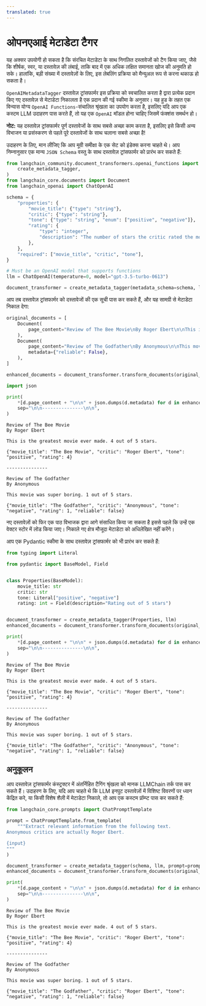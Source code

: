 ```yaml
---
translated: true
---
```


# ओपनएआई मेटाडेटा टैगर

यह अक्सर उपयोगी हो सकता है कि संरचित मेटाडेटा के साथ निगलित दस्तावेजों को टैग किया जाए, जैसे कि शीर्षक, स्वर, या दस्तावेज़ की लंबाई, ताकि बाद में एक अधिक लक्षित समानता खोज की अनुमति हो सके। हालांकि, बड़ी संख्या में दस्तावेज़ों के लिए, इस लेबलिंग प्रक्रिया को मैन्युअल रूप से करना थकाऊ हो सकता है।

`OpenAIMetadataTagger` दस्तावेज़ ट्रांसफार्मर इस प्रक्रिया को स्वचालित करता है द्वारा प्रत्येक प्रदान किए गए दस्तावेज़ से मेटाडेटा निकालता है एक प्रदान की गई स्कीमा के अनुसार। यह हुड के तहत एक विन्यास योग्य `OpenAI Functions`-संचालित श्रृंखला का उपयोग करता है, इसलिए यदि आप एक कस्टम LLM उदाहरण पास करते हैं, तो यह एक `OpenAI` मॉडल होना चाहिए जिसमें फंक्शंस समर्थन हो।

**नोट:** यह दस्तावेज़ ट्रांसफार्मर पूर्ण दस्तावेजों के साथ सबसे अच्छा काम करता है, इसलिए इसे किसी अन्य विभाजन या प्रसंस्करण से पहले पूरे दस्तावेजों के साथ चलाना सबसे अच्छा है!

उदाहरण के लिए, मान लीजिए कि आप मूवी समीक्षा के एक सेट को इंडेक्स करना चाहते थे। आप निम्नानुसार एक मान्य `JSON Schema` वस्तु के साथ दस्तावेज़ ट्रांसफार्मर को प्रारंभ कर सकते हैं:

```python
from langchain_community.document_transformers.openai_functions import (
    create_metadata_tagger,
)
from langchain_core.documents import Document
from langchain_openai import ChatOpenAI
```

```python
schema = {
    "properties": {
        "movie_title": {"type": "string"},
        "critic": {"type": "string"},
        "tone": {"type": "string", "enum": ["positive", "negative"]},
        "rating": {
            "type": "integer",
            "description": "The number of stars the critic rated the movie",
        },
    },
    "required": ["movie_title", "critic", "tone"],
}

# Must be an OpenAI model that supports functions
llm = ChatOpenAI(temperature=0, model="gpt-3.5-turbo-0613")

document_transformer = create_metadata_tagger(metadata_schema=schema, llm=llm)
```

आप तब दस्तावेज़ ट्रांसफार्मर को दस्तावेजों की एक सूची पास कर सकते हैं, और यह सामग्री से मेटाडेटा निकाल देगा:

```python
original_documents = [
    Document(
        page_content="Review of The Bee Movie\nBy Roger Ebert\n\nThis is the greatest movie ever made. 4 out of 5 stars."
    ),
    Document(
        page_content="Review of The Godfather\nBy Anonymous\n\nThis movie was super boring. 1 out of 5 stars.",
        metadata={"reliable": False},
    ),
]

enhanced_documents = document_transformer.transform_documents(original_documents)
```

```python
import json

print(
    *[d.page_content + "\n\n" + json.dumps(d.metadata) for d in enhanced_documents],
    sep="\n\n---------------\n\n",
)
```

```output
Review of The Bee Movie
By Roger Ebert

This is the greatest movie ever made. 4 out of 5 stars.

{"movie_title": "The Bee Movie", "critic": "Roger Ebert", "tone": "positive", "rating": 4}

---------------

Review of The Godfather
By Anonymous

This movie was super boring. 1 out of 5 stars.

{"movie_title": "The Godfather", "critic": "Anonymous", "tone": "negative", "rating": 1, "reliable": false}
```

नए दस्तावेज़ों को फिर एक पाठ विभाजक द्वारा आगे संसाधित किया जा सकता है इससे पहले कि उन्हें एक वेक्टर स्टोर में लोड किया जाए। निकाले गए क्षेत्र मौजूदा मेटाडेटा को अधिलेखित नहीं करेंगे।

आप एक Pydantic स्कीमा के साथ दस्तावेज़ ट्रांसफार्मर को भी प्रारंभ कर सकते हैं:

```python
from typing import Literal

from pydantic import BaseModel, Field


class Properties(BaseModel):
    movie_title: str
    critic: str
    tone: Literal["positive", "negative"]
    rating: int = Field(description="Rating out of 5 stars")


document_transformer = create_metadata_tagger(Properties, llm)
enhanced_documents = document_transformer.transform_documents(original_documents)

print(
    *[d.page_content + "\n\n" + json.dumps(d.metadata) for d in enhanced_documents],
    sep="\n\n---------------\n\n",
)
```

```output
Review of The Bee Movie
By Roger Ebert

This is the greatest movie ever made. 4 out of 5 stars.

{"movie_title": "The Bee Movie", "critic": "Roger Ebert", "tone": "positive", "rating": 4}

---------------

Review of The Godfather
By Anonymous

This movie was super boring. 1 out of 5 stars.

{"movie_title": "The Godfather", "critic": "Anonymous", "tone": "negative", "rating": 1, "reliable": false}
```

## अनुकूलन

आप दस्तावेज़ ट्रांसफार्मर कंस्ट्रक्टर में अंतर्निहित टैगिंग श्रृंखला को मानक LLMChain तर्क पास कर सकते हैं। उदाहरण के लिए, यदि आप चाहते थे कि LLM इनपुट दस्तावेज़ों में विशिष्ट विवरणों पर ध्यान केंद्रित करे, या किसी विशेष शैली में मेटाडेटा निकाले, तो आप एक कस्टम प्रॉम्प्ट पास कर सकते हैं:

```python
from langchain_core.prompts import ChatPromptTemplate

prompt = ChatPromptTemplate.from_template(
    """Extract relevant information from the following text.
Anonymous critics are actually Roger Ebert.

{input}
"""
)

document_transformer = create_metadata_tagger(schema, llm, prompt=prompt)
enhanced_documents = document_transformer.transform_documents(original_documents)

print(
    *[d.page_content + "\n\n" + json.dumps(d.metadata) for d in enhanced_documents],
    sep="\n\n---------------\n\n",
)
```

```output
Review of The Bee Movie
By Roger Ebert

This is the greatest movie ever made. 4 out of 5 stars.

{"movie_title": "The Bee Movie", "critic": "Roger Ebert", "tone": "positive", "rating": 4}

---------------

Review of The Godfather
By Anonymous

This movie was super boring. 1 out of 5 stars.

{"movie_title": "The Godfather", "critic": "Roger Ebert", "tone": "negative", "rating": 1, "reliable": false}
```
